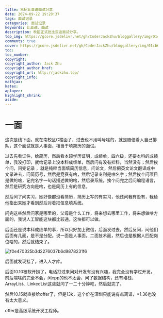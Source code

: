 ```yaml
---
title: 秋招比亚迪面试分享
date: 2024-09-22 19:20:37
tags: 面试记录
categories: 面试记录
keywords: 比亚迪、面试
description: 秋招正式批比亚迪面试分享。
top_img: https://gcore.jsdelivr.net/gh/CoderJackZhu/bloggallery/img/01cb6bf5523d02fb95edf8da1c02b62b.jpeg
comments: true
cover: https://gcore.jsdelivr.net/gh/CoderJackZhu/bloggallery/img/01cb6bf5523d02fb95edf8da1c02b62b.jpeg
toc:
toc_number:
copyright:
copyright_author: Jack Zhu
copyright_author_href: 
copyright_url: http://jackzhu.top/
copyright_info: 
mathjax: 
katex: 
aplayer: 
highlight_shrink: 
aside: 
---
```


# 一面

这次是线下面，就在南校区C楼面了，过去也不用叫号啥的，就是随便看人自己排队，这个面试就是人事面，相当于填简历的面试。

过去先看证件，给简历，然后看本硕学历证明，成绩单，四六级，还要本科的成绩单，我没打印，就给记录上没本科成绩单，然后问有没有挂科，当然没有；然后挨个问，问完记录 ，就是纯粹当面填简历信息，问论文，然后把英文论文翻译成中文录进去，问简历号，然后是竞赛有啥，然后记录专利是啥名字；然后挨个问项目是做的啥，记完名字一句话描述做的啥，然后录系统，挨个问完之后问编程语言，然后是研究方向是啥，也是简历上有的信息。

然后问了问实习，她好像都没看简历，简历上写的有实习，他还问我有没有，我给他指出来她才看到然后对着把信息填系统。

问完这些然后问家是哪里的，父母是什么工作，将来想去哪里工作，将来想做啥方面的，我说人工智能这块都比较通，这块都可以做。

后面还是说本科成绩单的事，所以只好加上微信，后面发过去，然后反问，问他们后面有几面，是不是分配，说一面是人事面，二面技术面，然后也是根据人匹配岗位啥的，然后就结束了。

![f0e470325b3d2276037b6d9878231f6](https://gcore.jsdelivr.net/gh/CoderJackZhu/bloggallery/img/f0e470325b3d2276037b6d9878231f6.jpg)

后面就发现挂了，进入人才库。

后面10.10被软开捞了，电话打过来问对开发有没有兴趣，我完全没有学过开发，前后端啥的完全不会，问cpp的也不太会，问了数据结构，还有堆栈、ArrayList、LinkedList这些就问了一二十分钟吧，然后就完了。

然后10.15就直接给offer了，但是13k，这个价在深圳只能说有点离谱，*1.36也没有太大意义。

offer是高级系统开发工程师。